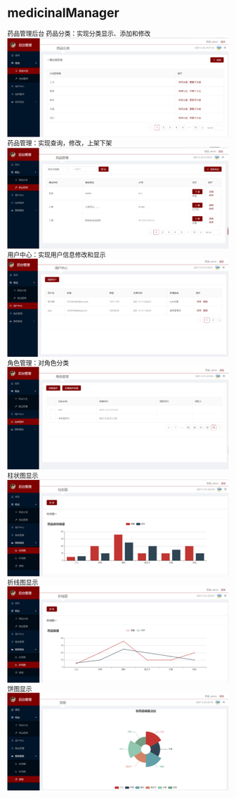 # medicinalManager
药品管理后台
药品分类：实现分类显示、添加和修改
![image text](https://github.com/qxfNo1/medicinalManager/blob/b1f273f46b2dcc3406736b6ead995e86a42ba4fd/images/pic1.png)
药品管理：实现查询，修改，上架下架
![image text](https://github.com/qxfNo1/medicinalManager/blob/b1f273f46b2dcc3406736b6ead995e86a42ba4fd/images/pic2.png)
用户中心：实现用户信息修改和显示
![image text](https://github.com/qxfNo1/medicinalManager/blob/b1f273f46b2dcc3406736b6ead995e86a42ba4fd/images/pic3.png)
角色管理：对角色分类
![image text](https://github.com/qxfNo1/medicinalManager/blob/b1f273f46b2dcc3406736b6ead995e86a42ba4fd/images/pic4.png)
柱状图显示
![image text](https://github.com/qxfNo1/medicinalManager/blob/b1f273f46b2dcc3406736b6ead995e86a42ba4fd/images/pic5.png)
折线图显示
![image text](https://github.com/qxfNo1/medicinalManager/blob/b1f273f46b2dcc3406736b6ead995e86a42ba4fd/images/pic6.png)
饼图显示
![image text](https://github.com/qxfNo1/medicinalManager/blob/b1f273f46b2dcc3406736b6ead995e86a42ba4fd/images/pic7.png)

